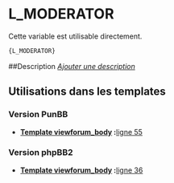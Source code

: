 # L_MODERATOR


Cette variable est utilisable directement.

```html
{L_MODERATOR}
```

##Description
[*Ajouter une description*](https://fa-tvars.appspot.com/var/L_MODERATOR)

## Utilisations dans les templates

### Version PunBB

* __[Template viewforum_body](../tpl/var/punbb/viewforum_body.md#readme) :__[ligne 55](../tpl/src/punbb/viewforum_body.tpl#L55)

### Version phpBB2

* __[Template viewforum_body](../tpl/var/subsilver/viewforum_body.md#readme) :__[ligne 36](../tpl/src/subsilver/viewforum_body.tpl#L36)